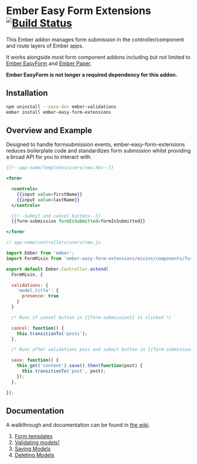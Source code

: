 Ember Easy Form Extensions [![Build Status](https://travis-ci.org/sir-dunxalot/ember-easy-form-extensions.svg?branch=master)](https://travis-ci.org/sir-dunxalot/ember-easy-form-extensions)
======

This Ember addon manages form submission in the controller/component and route layers of Ember apps.

It works alongside most form component addons including but not limited to [Ember EasyForm](https://github.com/DockYard/ember-easy-form) and [Ember Paper](https://github.com/miguelcobain/ember-paper).

**Ember EasyForm is not longer a required dependency for this addon.**

## Installation

```sh
npm uninstall --save-dev ember-validations
ember install ember-easy-form-extensions
```

## Overview and Example

Designed to handle formsubmission events, ember-easy-form-extensions reduces boilerplate code and standardizes form submission whilst providing a broad API for you to interact with.

```hbs
{{!--app-name/templates/users/new.hbs--}}

<form>

  <controls>
    {{input value=firstName}}
    {{input value=lastName}}
  </controls>

  {{!--Submit and cancel buttons--}}
  {{form-submission formIsSubmitted=formIsSubmitted}}

</form>
```

```js
// app-name/controllers/users/new.js

import Ember from 'ember';
import FormMixin from 'ember-easy-form-extensions/mixins/components/form';

export default Ember.Controller.extend(
  FormMixin, {

  validations: {
    'model.title': {
      presence: true
    }
  }

  /* Runs if cancel button in {{form-submission}} is clicked */

  cancel: function() {
    this.transitionTo('posts');
  },

  /* Runs after validations pass and submit button in {{form-submission}} is clicked */

  save: function() {
    this.get('content').save().then(function(post) {
      this.transitionTo('post', post);
    });
  },

});
```

## Documentation

A walkthrough and documentation can be found in [the wiki](https://github.com/sir-dunxalot/ember-easy-form-extensions/wiki).

1. [Form templates](https://github.com/sir-dunxalot/ember-easy-form-extensions/wiki/1.-Form-Template)
2. [Validating models](https://github.com/sir-dunxalot/ember-easy-form-extensions/wiki/2.-Validating-Models)]
3. [Saving Models](https://github.com/sir-dunxalot/ember-easy-form-extensions/wiki/3.-Saving-Models)
4. [Deleting Models](https://github.com/sir-dunxalot/ember-easy-form-extensions/wiki/4.-Deleting-Models)
